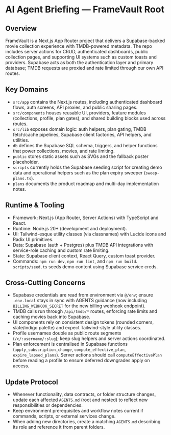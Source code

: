 # AI Agent Briefing — FrameVault Root

## Overview
FrameVault is a Next.js App Router project that delivers a Supabase-backed movie collection experience with TMDB-powered metadata. The repo includes server actions for CRUD, authenticated dashboards, public collection pages, and supporting UI systems such as custom toasts and providers. Supabase acts as both the authentication layer and primary database; TMDB requests are proxied and rate limited through our own API routes.

## Key Domains
- `src/app` contains the Next.js routes, including authenticated dashboard flows, auth screens, API proxies, and public sharing pages.
- `src/components` houses reusable UI, providers, feature modules (collections, profile, plan gates), and shared building blocks used across routes.
- `src/lib` exposes domain logic: auth helpers, plan gating, TMDB fetch/cache pipelines, Supabase client factories, API helpers, and utilities.
- `db` defines the Supabase SQL schema, triggers, and helper functions that power collections, movies, and rate limiting.
- `public` stores static assets such as SVGs and the fallback poster placeholder.
- `scripts` currently holds the Supabase seeding script for creating demo data and operational helpers such as the plan expiry sweeper (`sweep-plans.ts`).
- `plans` documents the product roadmap and multi-day implementation notes.

## Runtime & Tooling
- Framework: Next.js (App Router, Server Actions) with TypeScript and React.
- Runtime: Node.js 20+ (development and deployment).
- UI: Tailwind-esque utility classes (via classnames) with Lucide icons and Radix UI primitives.
- Data: Supabase (auth + Postgres) plus TMDB API integrations with service-role caching and custom rate limiting.
- State: Supabase client context, React Query, custom toast provider.
- Commands: `npm run dev`, `npm run lint`, and `npm run build`. `scripts/seed.ts` seeds demo content using Supabase service creds.

## Cross-Cutting Concerns
- Supabase credentials are read from environment via `@/env`; ensure `.env.local` stays in sync with AGENTS guidance (now including `BILLING_WEBHOOK_SECRET` for the new billing webhook endpoint).
- TMDB calls run through `/api/tmdb/*` routes, enforcing rate limits and caching movies back into Supabase.
- UI components rely on consistent design tokens (rounded corners, slate/indigo palette) and expect Tailwind-style utility classes.
- Profile usernames double as public route segments (`/c/:username/:slug`); keep slug helpers and server actions coordinated.
- Plan enforcement is centralised in Supabase functions (`apply_subscription_change`, `compute_effective_plan`, `expire_lapsed_plans`). Server actions should call `computeEffectivePlan` before reading a profile to ensure deferred downgrades apply on access.

## Update Protocol
- Whenever functionality, data contracts, or folder structure changes, update each affected `AGENTS.md` (root and nested) to reflect new responsibilities or dependencies.
- Keep environment prerequisites and workflow notes current if commands, scripts, or external services change.
- When adding new directories, create a matching `AGENTS.md` describing its role and reference it from parent folders.
